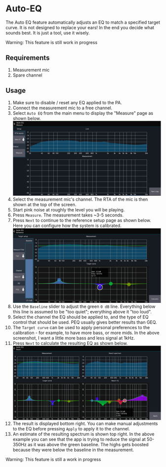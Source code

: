 # Auto-EQ

The Auto EQ feature automatically adjusts an EQ to match a specified target curve. 
It is not designed to replace your ears! In the end you decide what sounds best.
It is just a tool, use it wisely.

Warning: This feature is still work in progress

## Requirements
1. Measurement mic
2. Spare channel


## Usage
1. Make sure to disable / reset any EQ applied to the PA.
2. Connect the measurement mic to a free channel.
3. Select `Auto EQ` from the main menu to display the "Measure" page as shown below.
![Measurement page](img/autoeq/measure.png)
4. Select the measurement mic's channel. The RTA of the mic is then shown at the top of the screen.
5. Start pink noise at roughly the level you will be playing.
6. Press `Measure`. The measurement takes ~3-5 seconds.
7. Press `Next` to continue to the reference setup page as shown below.
Here you can configure how the system is calibrated.
![Reference page](img/autoeq/reference.png)
8. Use the `Baseline` slider to adjust the green `0 dB` line. Everything below this line is assumed to be "too quiet"; everything above it "too loud".
9. Select the channel the EQ should be applied to, and the type of EQ control that should be used. PEQ usually gives better results than GEQ.
10. The `Target curve` can be used to apply personal preferences to the calibration - for example, to have more bass, or more mids.
In the above screenshot, I want a little more bass and less signal at 1kHz.
11. Press `Next` to calculate the resulting EQ as shown below.
![Result page](img/autoeq/result.png)
12. The result is displayed bottom right. You can make manual adjustments to the EQ before pressing `Apply` to apply it to the channel.
13. An estimate of the resulting spectrum is shown top right.
In the above example you can see that the app is trying to reduce the signal at 50-350Hz as it was above the green baseline. The highs gets boosted because they were below the baseline in the measurement.


Warning: This feature is still a work in progress